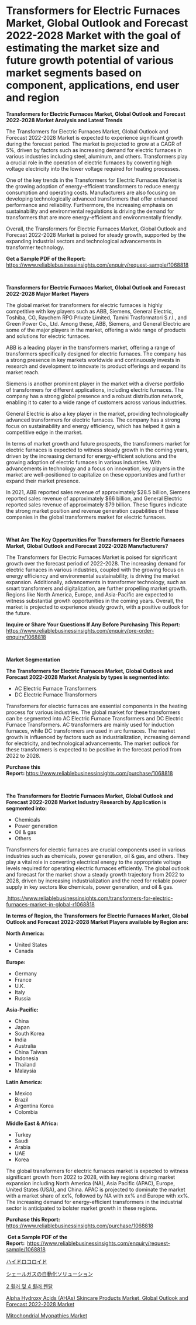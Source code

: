 <p><h1>Transformers for Electric Furnaces Market, Global Outlook and Forecast 2022-2028 Market with the goal of estimating the market size and future growth potential of various market segments based on component, applications, end user and region</h1></p><p><strong>Transformers for Electric Furnaces Market, Global Outlook and Forecast 2022-2028 Market Analysis and Latest Trends</strong></p>
<p><p>The Transformers for Electric Furnaces Market, Global Outlook and Forecast 2022-2028 Market is expected to experience significant growth during the forecast period. The market is projected to grow at a CAGR of 5%, driven by factors such as increasing demand for electric furnaces in various industries including steel, aluminum, and others. Transformers play a crucial role in the operation of electric furnaces by converting high voltage electricity into the lower voltage required for heating processes. </p><p>One of the key trends in the Transformers for Electric Furnaces Market is the growing adoption of energy-efficient transformers to reduce energy consumption and operating costs. Manufacturers are also focusing on developing technologically advanced transformers that offer enhanced performance and reliability. Furthermore, the increasing emphasis on sustainability and environmental regulations is driving the demand for transformers that are more energy-efficient and environmentally friendly.</p><p>Overall, the Transformers for Electric Furnaces Market, Global Outlook and Forecast 2022-2028 Market is poised for steady growth, supported by the expanding industrial sectors and technological advancements in transformer technology.</p></p>
<p><strong>Get a Sample PDF of the Report:&nbsp;</strong> <a href="https://www.reliablebusinessinsights.com/enquiry/request-sample/1068818">https://www.reliablebusinessinsights.com/enquiry/request-sample/1068818</a></p>
<p>&nbsp;</p>
<p><strong>Transformers for Electric Furnaces Market, Global Outlook and Forecast 2022-2028 Major Market Players</strong></p>
<p><p>The global market for transformers for electric furnaces is highly competitive with key players such as ABB, Siemens, General Electric, Toshiba, CG, Raychem RPG Private Limited, Tamini Trasformatori S.r.l., and Green Power Co., Ltd. Among these, ABB, Siemens, and General Electric are some of the major players in the market, offering a wide range of products and solutions for electric furnaces.</p><p>ABB is a leading player in the transformers market, offering a range of transformers specifically designed for electric furnaces. The company has a strong presence in key markets worldwide and continuously invests in research and development to innovate its product offerings and expand its market reach.</p><p>Siemens is another prominent player in the market with a diverse portfolio of transformers for different applications, including electric furnaces. The company has a strong global presence and a robust distribution network, enabling it to cater to a wide range of customers across various industries.</p><p>General Electric is also a key player in the market, providing technologically advanced transformers for electric furnaces. The company has a strong focus on sustainability and energy efficiency, which has helped it gain a competitive edge in the market.</p><p>In terms of market growth and future prospects, the transformers market for electric furnaces is expected to witness steady growth in the coming years, driven by the increasing demand for energy-efficient solutions and the growing adoption of electric furnaces in various industries. With advancements in technology and a focus on innovation, key players in the market are well-positioned to capitalize on these opportunities and further expand their market presence.</p><p>In 2021, ABB reported sales revenue of approximately $28.5 billion, Siemens reported sales revenue of approximately $66 billion, and General Electric reported sales revenue of approximately $79 billion. These figures indicate the strong market position and revenue generation capabilities of these companies in the global transformers market for electric furnaces.</p></p>
<p>&nbsp;</p>
<p><strong>What Are The Key Opportunities For Transformers for Electric Furnaces Market, Global Outlook and Forecast 2022-2028 Manufacturers?</strong></p>
<p><p>The Transformers for Electric Furnaces Market is poised for significant growth over the forecast period of 2022-2028. The increasing demand for electric furnaces in various industries, coupled with the growing focus on energy efficiency and environmental sustainability, is driving the market expansion. Additionally, advancements in transformer technology, such as smart transformers and digitalization, are further propelling market growth. Regions like North America, Europe, and Asia-Pacific are expected to witness substantial growth opportunities in the coming years. Overall, the market is projected to experience steady growth, with a positive outlook for the future.</p></p>
<p><strong>Inquire or Share Your Questions If Any Before Purchasing This Report:</strong> <a href="https://www.reliablebusinessinsights.com/enquiry/pre-order-enquiry/1068818">https://www.reliablebusinessinsights.com/enquiry/pre-order-enquiry/1068818</a></p>
<p>&nbsp;</p>
<p><strong>Market Segmentation</strong></p>
<p><strong>The Transformers for Electric Furnaces Market, Global Outlook and Forecast 2022-2028 Market Analysis by types is segmented into:</strong></p>
<p><ul><li>AC Electric Furnace Transformers</li><li>DC Electric Furnace Transformers</li></ul></p>
<p><p>Transformers for electric furnaces are essential components in the heating process for various industries. The global market for these transformers can be segmented into AC Electric Furnace Transformers and DC Electric Furnace Transformers. AC transformers are mainly used for induction furnaces, while DC transformers are used in arc furnaces. The market growth is influenced by factors such as industrialization, increasing demand for electricity, and technological advancements. The market outlook for these transformers is expected to be positive in the forecast period from 2022 to 2028.</p></p>
<p><strong>Purchase this Report:&nbsp;</strong><a href="https://www.reliablebusinessinsights.com/purchase/1068818">https://www.reliablebusinessinsights.com/purchase/1068818</a></p>
<p>&nbsp;</p>
<p><strong>The Transformers for Electric Furnaces Market, Global Outlook and Forecast 2022-2028 Market Industry Research by Application is segmented into:</strong></p>
<p><ul><li>Chemicals</li><li>Power generation</li><li>Oil & gas</li><li>Others</li></ul></p>
<p><p>Transformers for electric furnaces are crucial components used in various industries such as chemicals, power generation, oil & gas, and others. They play a vital role in converting electrical energy to the appropriate voltage levels required for operating electric furnaces efficiently. The global outlook and forecast for the market show a steady growth trajectory from 2022 to 2028, driven by increasing industrialization and the need for reliable power supply in key sectors like chemicals, power generation, and oil & gas.</p></p>
<p><a href="https://www.reliablebusinessinsights.com/transformers-for-electric-furnaces-market-in-global-r1068818">&nbsp;https://www.reliablebusinessinsights.com/transformers-for-electric-furnaces-market-in-global-r1068818</a></p>
<p><strong>In terms of Region, the Transformers for Electric Furnaces Market, Global Outlook and Forecast 2022-2028 Market Players available by Region are:</strong></p>
<p>
    <p> <strong> North America: </strong>
        <ul>
            <li>United States</li>
            <li>Canada</li>
        </ul>
        </p> 
    <p> <strong> Europe: </strong>
        <ul>
            <li>Germany</li>
            <li>France</li>
            <li>U.K.</li>
            <li>Italy</li>
            <li>Russia</li>
        </ul>
        </p> 
    <p> <strong> Asia-Pacific: </strong>
        <ul>
            <li>China</li>
            <li>Japan</li>
            <li>South Korea</li>
            <li>India</li>
            <li>Australia</li>
            <li>China Taiwan</li>
            <li>Indonesia</li>
            <li>Thailand</li>
            <li>Malaysia</li>
        </ul>
        </p> 
    <p> <strong> Latin America: </strong>
        <ul>
            <li>Mexico</li>
            <li>Brazil</li>
            <li>Argentina Korea</li>
            <li>Colombia</li>
        </ul>
        </p> 
    <p> <strong> Middle East & Africa: </strong>
        <ul>
            <li>Turkey</li>
            <li>Saudi</li>
            <li>Arabia</li>
            <li>UAE</li>
            <li>Korea</li>
        </ul>
    </p>
    </p>
<p><p>The global transformers for electric furnaces market is expected to witness significant growth from 2022 to 2028, with key regions driving market expansion including North America (NA), Asia Pacific (APAC), Europe, United States (USA), and China. APAC is projected to dominate the market with a market share of xx%, followed by NA with xx% and Europe with xx%. The increasing demand for energy-efficient transformers in the industrial sector is anticipated to bolster market growth in these regions.</p></p>
<p><strong>Purchase this Report: </strong><a href="https://www.reliablebusinessinsights.com/purchase/1068818">https://www.reliablebusinessinsights.com/purchase/1068818</a></p>
<p>&nbsp;<strong>Get a Sample PDF of the Report:&nbsp;&nbsp;</strong><a href="https://www.reliablebusinessinsights.com/enquiry/request-sample/1068818">https://www.reliablebusinessinsights.com/enquiry/request-sample/1068818</a></p>
<p><strong></strong></p>
<p><p><a href="https://medium.com/@slbola/%E3%83%92%E3%83%89%E3%83%AD%E3%82%B3%E3%83%AD%E3%82%A4%E3%83%89%E5%B8%82%E5%A0%B4%E3%81%AE%E5%B8%82%E5%A0%B4%E8%AA%BF%E6%9F%BB%E3%83%AC%E3%83%9D%E3%83%BC%E3%83%88-%E3%81%9D%E3%81%AE%E6%AD%B4%E5%8F%B2%E3%81%8A%E3%82%88%E3%81%B32031%E5%B9%B4%E3%81%BE%E3%81%A7%E3%81%AE%E4%BA%88%E6%B8%AC-f283fddbb241">ハイドロコロイド</a></p><p><a href="https://github.com/EthanMorar2011/Market-Research-Report-List-1/blob/main/164565985542.md">シェールガスの自動化ソリューション</a></p><p><a href="https://medium.com/@mayekuhic00/2%EB%A5%9C%EC%B0%A8%EC%99%80-4%EB%A5%9C%EC%B0%A8-%EB%A0%8C%ED%83%88-%EC%8B%9C%EC%9E%A5-%EC%A0%84%EB%A7%9D-%EC%82%B0%EC%97%85-%EA%B0%9C%EC%9A%94-%EB%B0%8F-%EC%98%88%EC%B8%A1-2024%EB%85%84%EB%B6%80%ED%84%B0-2031%EB%85%84%EA%B9%8C%EC%A7%80-196e0116af0a">2 휠러 및 4 휠러 렌탈</a></p><p><a href="https://github.com/Sarissaschmalingtr6fz2739/Market-Research-Report-List-2/blob/main/alpha-hydroxy-acids-ahas-skincare-products-market-global-outlook-and-forecast-2022-2028-market.md">Alpha Hydroxy Acids (AHAs) Skincare Products Market, Global Outlook and Forecast 2022-2028 Market</a></p><p><a href="https://www.linkedin.com/pulse/mitochondrial-myopathies-market-size-reveals-best-marketing-xyzkf">Mitochondrial Myopathies Market</a></p></p>